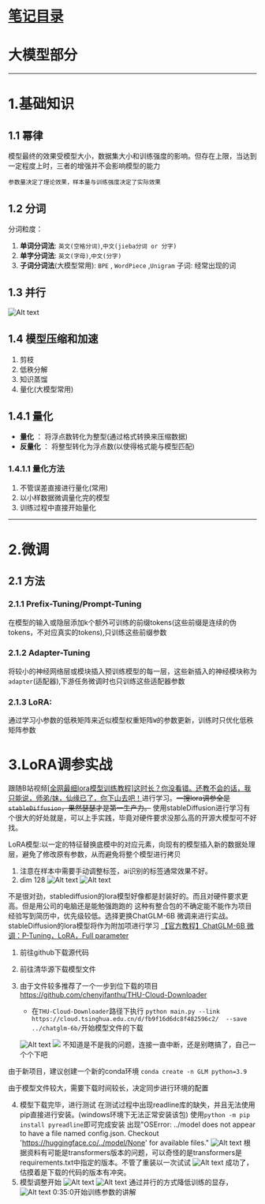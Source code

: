 # [笔记目录](目录.md)
# 大模型部分
____
# 1.基础知识
## 1.1 幂律 
模型最终的效果受模型大小，数据集大小和训练强度的影响。但存在上限，当达到一定程度上时，三者的增强并不会影响模型的能力

    参数量决定了理论效果，样本量与训练强度决定了实际效果
## 1.2 分词
分词粒度：
1. **单词分词法**: `英文(空格分词)`,`中文(jieba分词 or 分字)`
2. **单字分词法**: `英文(字母)`,`中文(分字)`
3. **子词分词法**(大模型常用): `BPE` , `WordPiece` ,`Unigram`
子词: 经常出现的词

## 1.3 并行
![Alt text](data/LLM/Parallel.png)

## 1.4 模型压缩和加速
1. 剪枝
2. 低秩分解
3. 知识蒸馏
4. 量化(大模型常用)

## 1.4.1 量化
* **量化** ： 将浮点数转化为整型(通过格式转换来压缩数据)
* **反量化** ： 将整型转化为浮点数(以使得格式能与模型匹配)
### 1.4.1.1 量化方法
1. 不管误差直接进行量化(常用)
2. 以小样数据微调量化完的模型
3. 训练过程中直接开始量化

___
# 2.微调
## 2.1 方法
### 2.1.1 Prefix-Tuning/Prompt-Tuning
在模型的输入或隐层添加k个额外可训练的前缀tokens(这些前缀是连续的伪tokens，不对应真实的tokens),只训练这些前缀参数

### 2.1.2 Adapter-Tuning 
将较小的神经网络层或模块插入预训练模型的每一层，这些新插入的神经模块称为`adapter`(适配器),下游任务微调时也只训练这些适配器参数

### 2.1.3 LoRA:
通过学习小参数的低秩矩阵来近似模型权重矩阵`W`的参数更新，训练时只优化低秩矩阵参数

# 3.LoRA调参实战
跟随B站视频[[全网最细lora模型训练教程]这时长？你没看错。还教不会的话，我只能说，师弟/妹，仙缘已了，你下山去吧！](https://www.bilibili.com/video/BV1GP411U7fK/?spm_id_from=333.337.search-card.all.click&vd_source=3b0e33a626cf5e45835cac5d91093908)进行学习。~~一搜lora调参全是`stableDiffusion`，果然瑟瑟才是第一生产力。~~
使用stableDiffusion进行学习有个很大的好处就是，可以上手实践，毕竟对硬件要求没那么高的开源大模型可不好找。

LoRA模型:以一定的特征替换底模中的对应元素，向现有的模型插入新的数据处理层，避免了修改原有参数，从而避免将整个模型进行拷贝

1. 注意在样本中需要手动调整标签，ai识别的标签通常效果不好。
2. dim 128
   ![Alt text](data/LLM/dim.png)
   ![Alt text](data/LLM/process.png)

不是很对劲，stablediffusion的lora模型好像都是封装好的。而且对硬件要求更高。但是用公司的电脑还是能勉强跑跑的
这种有整合包的不确定能不能作为项目经验写到简历中，优先级较低。选择更换ChatGLM-6B 微调来进行实战。stableDiffusion的lora模型将作为附加项进行学习
[【官方教程】ChatGLM-6B 微调：P-Tuning，LoRA，Full parameter](https://www.bilibili.com/video/BV1fd4y1Z7Y5/?spm_id_from=333.788.recommend_more_video.2&vd_source=3b0e33a626cf5e45835cac5d91093908)


1. 前往github下载源代码
2. 前往清华源下载模型文件
3. 由于文件较多推荐了一个一步到位下载的项目
    https://github.com/chenyifanthu/THU-Cloud-Downloader
    * 在`THU-Cloud-Downloader`路径下执行
    `python main.py --link https://cloud.tsinghua.edu.cn/d/fb9f16d6dc8f482596c2/  --save ../chatglm-6b/`开始模型文件的下载
    
    ![Alt text](data/LLM/GLM_1.png)
    ![](data/LLM/GLM_2.png)
    不知道是不是我的问题，连接一直中断，还是别瞎搞了，自己一个个下吧

由于新项目，建议创建一个新的conda环境
`conda create -n GLM python=3.9`

   由于模型文件较大，需要下载时间较长，决定同步进行环境的配置

4. 模型下载完毕，进行测试
在测试过程中出现readline库的缺失，并且无法使用pip直接进行安装。(windows环境下无法正常安装该包)
使用`python -m pip install pyreadline`即可完成安装
出现"OSError: ../model does not appear to have a file named config.json. Checkout 'https://huggingface.co/../model/None' for available files."
![Alt text](data/LLM/GLM_6.png)
根据资料有可能是transformers版本的问题，可以奇怪的是transformers是requirements.txt中指定的版本。不管了重装以一次试试
![Alt text](data/LLM/GLM_7.png)
成功了，估摸着是下载的代码的版本有冲突。
5. 模型调整开始
![Alt text](data/LLM/GLM_3.png)
![Alt text](data/LLM/GLM_4.png)
通过并行的方式降低训练的显存，
![Alt text](data/LLM/GLM_5.png)
0:35:0开始训练参数的讲解
